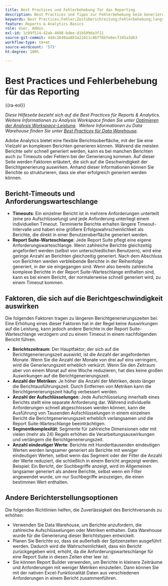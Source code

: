```yaml
---
title: Best Practices und Fehlerbehebung für das Reporting
description: Best Practices und Tipps zur Fehlerbehebung beim Generieren von Berichten.
keywords: Best Practices;Fehler;Zeitüberschreitung;Fehlerbehebung;langsam
feature: Reports & Analytics Basics
role: User, Admin
exl-id: 1c09f514-42ab-4698-bdee-d1b509da3f11
source-git-commit: 4ddc2640aa8b3a22411c86ff8bfe0ecf345a3d63
workflow-type: tm+mt
source-wordcount: '573'
ht-degree: 100%

---
```


# Best Practices und Fehlerbehebung für das Reporting

{{ra-eol}}

*Diese Hilfeseite bezieht sich auf die Best Practices für Reports &amp; Analytics. Weitere Informationen zu Analysis Workspace finden Sie unter [Optimieren der Analysis Workspace-Leistung](../analysis-workspace/workspace-faq/optimizing-performance.md).  Weitere Informationen zu Data Warehouse finden Sie unter [Best Practices für Data Warehouse](/help/export/data-warehouse/data-warehouse-bp.md).*

Adobe Analytics bietet eine flexible Berichtsoberfläche, mit der Sie eine Vielzahl an komplexen Berichten generieren können. Während die meisten Berichte sehr schnell generiert werden, kann es bei manchen Berichten auch zu Timeouts oder Fehlern bei der Generierung kommen. Auf dieser Seite werden Faktoren erläutert, die sich auf die Geschwindigkeit der Berichtgenerierung auswirken. Anhand dieser Informationen können Sie Berichte so strukturieren, dass sie eher erfolgreich generiert werden können.

## Bericht-Timeouts und Anforderungswarteschlange

* **Timeouts**: Ein einzelner Bericht ist in mehrere Anforderungen unterteilt (eine pro Aufschlüsselung) und jede Anforderung unterliegt einem individuellen Timeout. Terminierte Berichte erhalten längere Timeout-Intervalle und haben eine größere Erfolgswahrscheinlichkeit als Berichte, die direkt in einer Benutzeroberfläche generiert werden.
* **Report Suite-Warteschlange**: Jede Report Suite pflegt eine eigene Anforderungswarteschlange. Wenn zahlreiche Berichte gleichzeitig angefordert werden (selbst von unterschiedlichen Benutzern), wird eine geringe Anzahl an Berichten gleichzeitig generiert. Nach dem Abschluss von Berichten werden verbleibende Berichte in der Reihenfolge generiert, in der sie eingegangen sind. Wenn also bereits zahlreiche komplexe Berichte in der Report Suite-Warteschlange enthalten sind, kann es bei einem Bericht, der normalerweise schnell generiert wird, zu einem Timeout kommen.

## Faktoren, die sich auf die Berichtgeschwindigkeit auswirken

Die folgenden Faktoren tragen zu längeren Berichtgenerierungszeiten bei. Eine Erhöhung eines dieser Faktoren hat in der Regel keine Auswirkungen auf die Leistung, kann jedoch andere Berichte in der Report Suite-Warteschlange verzögern und zu einem Timeout in einem nachfolgenden Bericht führen.

* **Berichtszeitraum**: Der Hauptfaktor, der sich auf die Berichtgenerierungszeit auswirkt, ist die Anzahl der angeforderten Monate. Wenn Sie die Anzahl der Monate von drei auf eins verringern, wird die Generierungszeit erheblich verkürzt. Wenn Sie den Zeitraum aber von einem Monat auf eine Woche reduzieren, hat dies keine großen Auswirkungen auf die Berichtgenerierungszeit.
* **Anzahl der Metriken**: Je höher die Anzahl der Metriken, desto länger die Berichtausführungszeit. Durch Entfernen von Metriken kann die Berichtgenerierungszeit häufig verbessert werden.
* **Anzahl der Aufschlüsselungen**: Jede Aufschlüsselung innerhalb eines Berichts stellt eine separate Anforderung dar. Während individuelle Anforderungen schnell abgeschlossen werden können, kann die Ausführung von Tausenden Aufschlüsselungen in einem einzelnen Bericht die Berichtgenerierungszeit erheblich verlangsamen und die Report Suite-Warteschlange beeinträchtigen.
* **Segmentkomplexität**: Segmente für zahlreiche Dimensionen oder mit vielen (mehr als 24) Regeln erhöhen die Verarbeitungsauswirkungen und verlängern die Berichtgenerierungszeit.
* **Anzahl eindeutiger Werte**: Berichte mit Hunderttausenden eindeutigen Werten werden langsamer generiert als Berichte mit weniger eindeutigen Werten, selbst wenn das Segment oder der Filter die Anzahl der Werte reduziert, die schließlich in einem Bericht angezeigt werden. Beispiel: Ein Bericht, der Suchbegriffe anzeigt, wird im Allgemeinen langsamer generiert als andere Berichte, selbst wenn ein Filter angewendet wurde, um nur Suchbegriffe anzuzeigen, die einen bestimmen Wert enthalten.

## Andere Berichterstellungsoptionen

Die folgenden Richtlinien helfen, die Zuverlässigkeit des Berichtversands zu erhöhen:

* Verwenden Sie Data Warehouse, um Berichte anzufordern, die zahlreiche Aufschlüsselungen oder Metriken enthalten. Data Warehouse wurde für die Generierung dieser Berichtstypen entwickelt.
* Planen Sie Berichte so, dass sie außerhalb der Spitzenzeiten ausgeführt werden. Dadurch wird die Wahrscheinlichkeit, dass ein Bericht zurückgegeben wird, erhöht, da die Anforderungswarteschlange für eine Report Suite in diesen Zeiten eher leer ist.
* Sie können Report Builder verwenden, um Berichte in kleinere Zeiträume und Anforderungen mit weniger Metriken einzuteilen. Dann können Sie mit der nativen Excel-Funktionalität Daten aus verschiedenen Anforderungen in einem Bericht zusammenführen.
